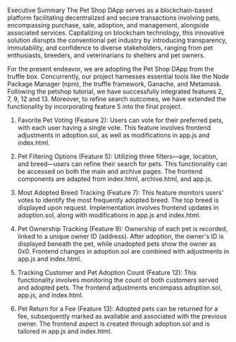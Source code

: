 Executive Summary
The Pet Shop DApp serves as a blockchain-based platform facilitating decentralized and secure transactions involving pets, encompassing purchase, sale, adoption, and management, alongside associated services. Capitalizing on blockchain technology, this innovative solution disrupts the conventional pet industry by introducing transparency, immutability, and confidence to diverse stakeholders, ranging from pet enthusiasts, breeders, and veterinarians to shelters and pet owners.

For the present endeavor, we are adopting the Pet Shop DApp from the truffle box. Concurrently, our project harnesses essential tools like the Node Package Manager (npm), the truffle framework, Ganache, and Metamask. Following the petshop tutorial, we have successfully integrated features 2, 7, 9, 12 and 13. Moreover, to refine search outcomes, we have extended the functionality by incorporating feature 5 into the final project.

1. Favorite Pet Voting (Feature 2):
Users can vote for their preferred pets, with each user having a single vote. This feature involves frontend adjustments in adoption.sol, as well as modifications in app.js and index.html.

2. Pet Filtering Options (Feature 5):
Utilizing three filters—age, location, and breed—users can refine their search for pets. This functionality can be accessed on both the main and archive pages. The frontend components are adapted from index.html, archive.html, and app.js.

3. Most Adopted Breed Tracking (Feature 7):
This feature monitors users' votes to identify the most frequently adopted breed. The top breed is displayed upon request. Implementation involves frontend updates in adoption.sol, along with modifications in app.js and index.html.

4. Pet Ownership Tracking (Feature 9):
Ownership of each pet is recorded, linked to a unique owner ID (address). After adoption, the owner's ID is displayed beneath the pet, while unadopted pets show the owner as 0x0. Frontend changes in adoption.sol are combined with adjustments in app.js and index.html.

5. Tracking Customer and Pet Adoption Count (Feature 12):
This functionality involves monitoring the count of both customers served and adopted pets. The frontend adjustments encompass adoption.sol, app.js, and index.html.

6. Pet Return for a Fee (Feature 13):
Adopted pets can be returned for a fee, subsequently marked as available and associated with the previous owner. The frontend aspect is created through adoption.sol and is tailored in app.js and index.html.
